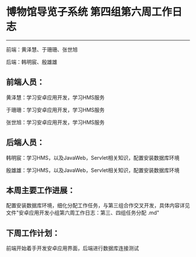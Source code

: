 # 博物馆导览子系统 第四组第六周工作日志
---
前端：黄泽慧、于珊珊、张世旭

后端：韩明宸、殷雄雄

## 前端人员：

黄泽慧：学习安卓应用开发，学习HMS服务

于珊珊：学习安卓应用开发，学习HMS服务

张世旭：学习安卓应用开发，学习HMS服务

## 后端人员：

韩明宸：学习HMS，以及JavaWeb，Servlet相关知识，配置安装数据库环境

殷雄雄：学习HMS，以及JavaWeb，Servlet相关知识，配置安装数据库环境

## 本周主要工作进展：

配置安装数据库环境，细化分配工作任务，与第三组合作交叉开发，具体内容详见文件"安卓应用开发小组第六周工作日志：第三、四组任务分配 .md"

## 下周工作计划：

前端开始着手开发安卓应用界面，后端进行数据库连接测试